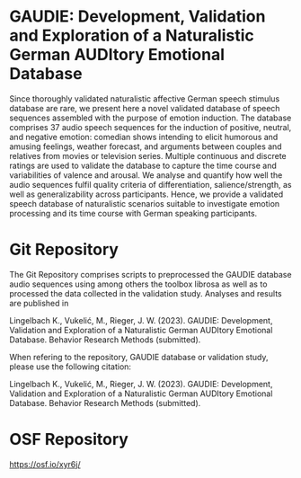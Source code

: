 # GAUDIE: Development, Validation and Exploration of a Naturalistic German AUDItory Emotional Database
Since thoroughly validated naturalistic affective German speech stimulus database are rare, we present here a novel validated database of speech sequences assembled with the purpose of emotion induction. The database comprises 37 audio speech sequences for the induction of positive, neutral, and negative emotion: comedian shows intending to elicit humorous and amusing feelings, weather forecast, and arguments between couples and relatives from movies or television series. Multiple continuous and discrete ratings are used to validate the database to capture the time course and variabilities of valence and arousal. We analyse and quantify how well the audio sequences fulfil quality criteria of differentiation, salience/strength, as well as generalizability across participants. Hence, we provide a validated speech database of naturalistic scenarios suitable to investigate emotion processing and its time course with German speaking participants.

# Git Repository
The Git Repository comprises scripts to preprocessed the GAUDIE database audio sequences using among others the toolbox librosa as well as to processed the data collected in the validation study. 
Analyses and results are published in 

Lingelbach K., Vukelić, M., Rieger, J. W. (2023). GAUDIE: Development, Validation and Exploration of a Naturalistic German AUDItory Emotional Database. Behavior Research Methods (submitted).

When refering to the repository, GAUDIE database or validation study, please use the following citation:

Lingelbach K., Vukelić, M., Rieger, J. W. (2023). GAUDIE: Development, Validation and Exploration of a Naturalistic German AUDItory Emotional Database. Behavior Research Methods (submitted).


# OSF Repository
https://osf.io/xyr6j/
